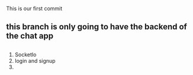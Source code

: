 This is our first commit

## this branch is only going to have the backend of the chat app

##

1) SocketIo
2) login and signup
3) 
